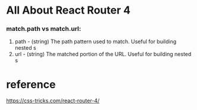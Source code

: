# All About React Router 4

### match.path vs match.url:

1. path - (string) The path pattern used to match. Useful for building nested <Route>s
2. url - (string) The matched portion of the URL. Useful for building nested <Link>s

# reference
https://css-tricks.com/react-router-4/